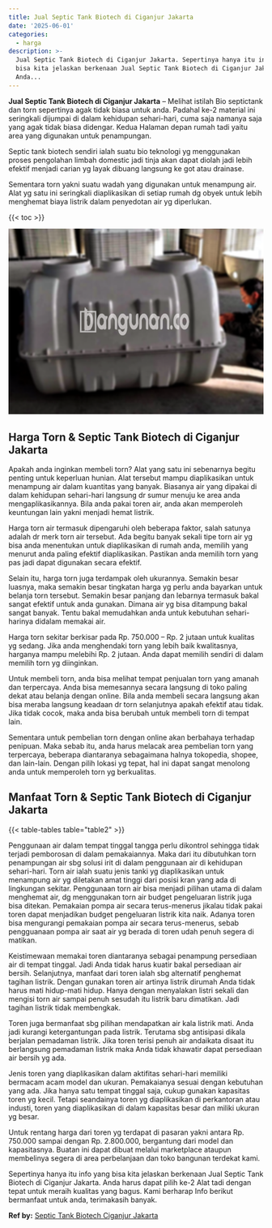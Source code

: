 ```yaml
---
title: Jual Septic Tank Biotech di Ciganjur Jakarta
date: '2025-06-01'
categories:
  - harga
description: >-
  Jual Septic Tank Biotech di Ciganjur Jakarta. Sepertinya hanya itu info yang
  bisa kita jelaskan berkenaan Jual Septic Tank Biotech di Ciganjur Jakarta.
  Anda...
---
```


**Jual Septic Tank Biotech di Ciganjur Jakarta** – Melihat istilah Bio septictank dan torn sepertinya agak tidak biasa untuk anda. Padahal ke-2 material ini seringkali dijumpai di dalam kehidupan sehari-hari, cuma saja namanya saja yang agak tidak biasa didengar. Kedua Halaman depan rumah tadi yaitu area yang digunakan untuk penampungan.

Septic tank biotech sendiri ialah suatu bio teknologi yg menggunakan proses pengolahan limbah domestic jadi tinja akan dapat diolah jadi lebih efektif menjadi carian yg layak dibuang langsung ke got atau drainase.

Sementara torn yakni suatu wadah yang digunakan untuk menampung air. Alat yg satu ini seringkali diaplikasikan di setiap rumah dg obyek untuk lebih menghemat biaya listrik dalam penyedotan air yg diperlukan.

{{< toc >}}

![Jual Septic Tank Biotech di Ciganjur Jakarta](/images/jual-bio-septictank-33.png)

## Harga Torn & Septic Tank Biotech di Ciganjur Jakarta

Apakah anda inginkan membeli torn? Alat yang satu ini sebenarnya begitu penting untuk keperluan hunian. Alat tersebut mampu diaplikasikan untuk menampung air dalam kuantitas yang banyak. Biasanya air yang dipakai di dalam kehidupan sehari-hari langsung dr sumur menuju ke area anda mengaplikasikannya. Bila anda pakai toren air, anda akan memperoleh keuntungan lain yakni menjadi hemat listrik.

Harga torn air termasuk dipengaruhi oleh beberapa faktor, salah satunya adalah dr merk torn air tersebut. Ada begitu banyak sekali tipe torn air yg bisa anda menentukan untuk diaplikasikan di rumah anda, memilih yang menurut anda paling efektif diaplikasikan. Pastikan anda memilih torn yang pas jadi dapat digunakan secara efektif.

Selain itu, harga torn juga terdampak oleh ukurannya. Semakin besar luasnya, maka semakin besar tingkatan harga yg perlu anda bayarkan untuk belanja torn tersebut. Semakin besar panjang dan lebarnya termasuk bakal sangat efektif untuk anda gunakan. Dimana air yg bisa ditampung bakal sangat banyak. Tentu bakal memudahkan anda untuk kebutuhan sehari-harinya didalam memakai air.

Harga torn sekitar berkisar pada Rp. 750.000 – Rp. 2 jutaan untuk kualitas yg sedang. Jika anda menghendaki torn yang lebih baik kwalitasnya, harganya mampu melebihi Rp. 2 jutaan. Anda dapat memilih sendiri di dalam memilih torn yg diinginkan.

Untuk membeli torn, anda bisa melihat tempat penjualan torn yang amanah dan terpercaya. Anda bisa memesannya secara langsung di toko paling dekat atau belanja dengan online. Bila anda membeli secara langsung akan bisa meraba langsung keadaan dr torn selanjutnya apakah efektif atau tidak. Jika tidak cocok, maka anda bisa berubah untuk membeli torn di tempat lain.

Sementara untuk pembelian torn dengan online akan berbahaya terhadap penipuan. Maka sebab itu, anda harus melacak area pembelian torn yang terpercaya, beberapa diantaranya sebagaimana halnya tokopedia, shopee, dan lain-lain. Dengan pilih lokasi yg tepat, hal ini dapat sangat menolong anda untuk memperoleh torn yg berkualitas.

## Manfaat Torn & Septic Tank Biotech di Ciganjur Jakarta

{{< table-tables table="table2" >}}

Penggunaan air dalam tempat tinggal tangga perlu dikontrol sehingga tidak terjadi pemborosan di dalam pemakaiannya. Maka dari itu dibutuhkan torn penampungan air sbg solusi irit di dalam penggunaan air di kehidupan sehari-hari. Torn air ialah suatu jenis tanki yg diaplikasikan untuk menampung air yg diletakan amat tinggi dari posisi kran yang ada di lingkungan sekitar. Penggunaan torn air bisa menjadi pilihan utama di dalam menghemat air, dg menggunakan torn air budget pengeluaran listrik juga bisa ditekan. Pemakaian pompa air secara terus-menerus jikalau tidak pakai toren dapat menjadikan budget pengeluaran listrik kita naik. Adanya toren bisa mengurangi pemakaian pompa air secara terus-menerus, sebab pengguanaan pompa air saat air yg berada di toren udah penuh segera di matikan.

Keistimewaan memakai toren diantaranya sebagai penampung persediaan air di tempat tinggal. Jadi Anda tidak harus kuatir bakal persediaan air bersih. Selanjutnya, manfaat dari toren ialah sbg alternatif penghemat tagihan listrik. Dengan gunakan toren air artinya listrik dirumah Anda tidak harus mati hidup-mati hidup. Hanya dengan menyalakan listri sekali dan mengisi torn air sampai penuh sesudah itu listrik baru dimatikan. Jadi tagihan listrik tidak membengkak.

Toren juga bermanfaat sbg pilihan mendapatkan air kala listrik mati. Anda jadi kurangi ketergantungan pada listrik. Terutama sbg antisipasi dikala berjalan pemadaman listrik. Jika toren terisi penuh air andaikata disaat itu berlangsung pemadaman listrik maka Anda tidak khawatir dapat persediaan air bersih yg ada.

Jenis toren yang diaplikasikan dalam aktifitas sehari-hari memiliki bermacam acam model dan ukuran. Pemakaianya sesuai dengan kebutuhan yang ada. Jika hanya satu tempat tinggal saja, cukup gunakan kapasitas toren yg kecil. Tetapi seandainya toren yg diaplikasikan di perkantoran atau industi, toren yang diaplikasikan di dalam kapasitas besar dan miliki ukuran yg besar.

Untuk rentang harga dari toren yg terdapat di pasaran yakni antara Rp. 750.000 sampai dengan Rp. 2.800.000, bergantung dari model dan kapasitasnya. Buatan ini dapat dibuat melalui marketplace ataupun membelinya segera di area perbelanjaan dan toko bangunan terdekat kami.

Sepertinya hanya itu info yang bisa kita jelaskan berkenaan Jual Septic Tank Biotech di Ciganjur Jakarta. Anda harus dapat pilih ke-2 Alat tadi dengan tepat untuk meraih kualitas yang bagus. Kami berharap Info berikut bermanfaat untuk anda, terimakasih banyak.

**Ref by:** [Septic Tank Biotech Ciganjur Jakarta](https://id.wikipedia.org/wiki/Septic)
